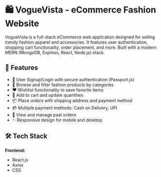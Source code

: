 # 🛍️ VogueVista - eCommerce Fashion Website

VogueVista is a full-stack eCommerce web application designed for selling trendy fashion apparel and accessories. It features user authentication, shopping cart functionality, order placement, and more. Built with a modern MERN (MongoDB, Express, React, Node.js) stack.

## 🚀 Features

- 🧾 User Signup/Login with secure authentication (Passport.js)
- 👗 Browse and filter fashion products by categories
- ❤️ Wishlist functionality to save favorite items
- 🛒 Add to cart and update quantities
- 📦 Place orders with shipping address and payment method
- 💳 Multiple payment methods: Cash on Delivery, UPI
- 🧾 View and manage past orders
- ✨ Responsive design for mobile and desktop

## 🛠️ Tech Stack

**Frontend:**
- React.js
- Axios
- CSS


